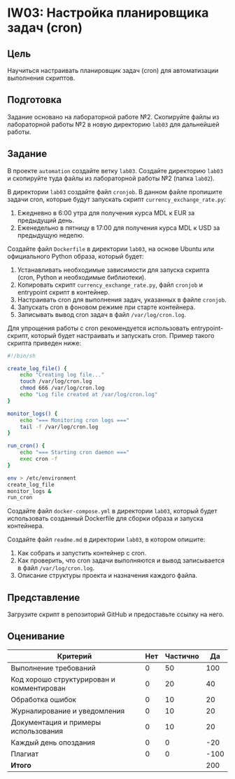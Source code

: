 # IW03: Настройка планировщика задач (cron)

## Цель

Научиться настраивать планировщик задач (cron) для автоматизации выполнения скриптов.

## Подготовка

Задание основано на лабораторной работе №2. Скопируйте файлы из лабораторной работы №2 в новую директорию `lab03` для дальнейшей работы.

## Задание

В проекте `automation` создайте ветку `lab03`. Создайте директорию `lab03` и скопируйте туда файлы из лабораторной работы №2 (папка `lab02`).

В директории `lab03` создайте файл `cronjob`. В данном файле пропишите задачи cron, которые будут запускать скрипт `currency_exchange_rate.py`:

1. Ежедневно в 6:00 утра для получения курса MDL к EUR за предыдущий день.
2. Еженедельно в пятницу в 17:00 для получения курса MDL к USD за предыдущую неделю.

Создайте файл `Dockerfile` в директории `lab03`, на основе Ubuntu или официального Python образа, который будет:

1. Устанавливать необходимые зависимости для запуска скрипта (cron, Python и необходимые библиотеки).
2. Копировать скрипт `currency_exchange_rate.py`, файл `cronjob` и entrypoint скрипт в контейнер.
3. Настраивать cron для выполнения задач, указанных в файле `cronjob`.
4. Запускать cron в фоновом режиме при старте контейнера.
5. Записывать вывод cron задач в файл `/var/log/cron.log`.

Для упрощения работы с cron рекомендуется использовать entrypoint-скрипт, который будет настраивать и запускать cron. Пример такого скрипта приведен ниже:

```bash
#!/bin/sh

create_log_file() {
    echo "Creating log file..."
    touch /var/log/cron.log
    chmod 666 /var/log/cron.log
    echo "Log file created at /var/log/cron.log"
}

monitor_logs() {
    echo "=== Monitoring cron logs ==="
    tail -f /var/log/cron.log
}

run_cron() {
    echo "=== Starting cron daemon ==="
    exec cron -f
}

env > /etc/environment
create_log_file
monitor_logs &
run_cron
```

Создайте файл `docker-compose.yml` в директории `lab03`, который будет использовать созданный Dockerfile для сборки образа и запуска контейнера.

Создайте файл `readme.md` в директории `lab03`, в котором опишите:

1. Как собрать и запустить контейнер с cron.
2. Как проверить, что cron задачи выполняются и вывод записывается в файл `/var/log/cron.log`.
3. Описание структуры проекта и назначения каждого файла.

## Представление

Загрузите скрипт в репозиторий GitHub и предоставьте ссылку на него.

## Оценивание

| Критерий                                  | Нет | Частично | Да   |
| ----------------------------------------- | --- | -------- | ---- |
| Выполнение требований                     | 0   | 50       | 100  |
| Код хорошо структурирован и комментирован | 0   | 20       | 40   |
| Обработка ошибок                          | 0   | 10       | 20   |
| Журналирование и уведомления              | 0   | 10       | 20   |
| Документация и примеры использования      | 0   | 10       | 20   |
| Каждый день опоздания                     | 0   | 0        | -20  |
| Плагиат                                   | 0   | 0        | -100 |
| **Итого**                                 |     |          | 200  |
